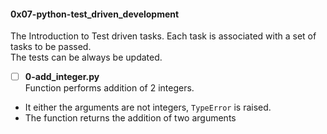 #### 0x07-python-test_driven_development    
The Introduction to Test driven tasks. Each task is associated with a set of tasks to be passed.    
The tests can be always be updated.    
- [ ] **0-add_integer.py**   
Function performs addition of 2 integers.   
* It either the arguments are not integers, `TypeError` is raised.   
* The function returns the addition of two arguments   



